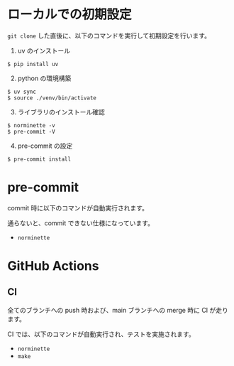 # ローカルでの初期設定

`git clone` した直後に、以下のコマンドを実行して初期設定を行います。

1. uv のインストール

```
$ pip install uv
```

2. python の環境構築

```
$ uv sync
$ source ./venv/bin/activate
```

3. ライブラリのインストール確認

```
$ norminette -v
$ pre-commit -V
```

4. pre-commit の設定

```
$ pre-commit install
```

# pre-commit

commit 時に以下のコマンドが自動実行されます。

通らないと、commit できない仕様になっています。

- `norminette`

# GitHub Actions

## CI

全てのブランチへの push 時および、main ブランチへの merge 時に CI が走ります。

CI では、以下のコマンドが自動実行され、テストを実施されます。

- `norminette`
- `make`
